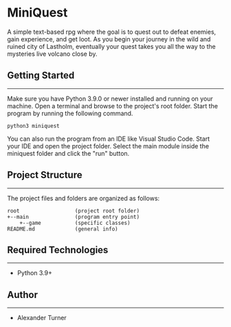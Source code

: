 # MiniQuest
A simple text-based rpg where the goal is to quest out to defeat enemies, gain experience, and get loot. As you begin your journey in the wild and ruined city of Lastholm, eventually your quest takes you all the way to the mysteries live volcano close by.

## Getting Started
---
Make sure you have Python 3.9.0 or newer installed and running on your machine. Open a terminal and browse to the project's root folder. Start the program by running the following command.
```
python3 miniquest
```
You can also run the program from an IDE like Visual Studio Code. Start your IDE and open the project folder. Select the main module inside the miniquest folder and click the "run" button.

## Project Structure
---
The project files and folders are organized as follows:
```
root                  (project root folder)
+--main               (program entry point)
    +--game           (specific classes)
README.md             (general info)
```

## Required Technologies
---
* Python 3.9+

## Author
---
* Alexander Turner
